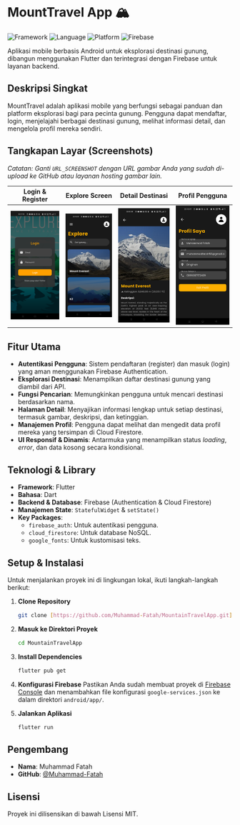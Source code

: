 # MountTravel App 🏔️

![Framework](https://img.shields.io/badge/Framework-Flutter-02569B?style=for-the-badge&logo=flutter)
![Language](https://img.shields.io/badge/Language-Dart-0175C2?style=for-the-badge&logo=dart)
![Platform](https://img.shields.io/badge/Platform-Android-3DDC84?style=for-the-badge&logo=android)
![Firebase](https://img.shields.io/badge/Backend-Firebase-FFCA28?style=for-the-badge&logo=firebase)

Aplikasi mobile berbasis Android untuk eksplorasi destinasi gunung, dibangun menggunakan Flutter dan terintegrasi dengan Firebase untuk layanan backend.

## Deskripsi Singkat
MountTravel adalah aplikasi mobile yang berfungsi sebagai panduan dan platform eksplorasi bagi para pecinta gunung. Pengguna dapat mendaftar, login, menjelajahi berbagai destinasi gunung, melihat informasi detail, dan mengelola profil mereka sendiri.

## Tangkapan Layar (Screenshots)
*Catatan: Ganti `URL_SCREENSHOT` dengan URL gambar Anda yang sudah di-upload ke GitHub atau layanan hosting gambar lain.*

| Login & Register                                     | Explore Screen           | Detail Destinasi              | Profil Pengguna           |
| ---------------------------------------------------- | ------------------------ | ----------------------------- | ------------------------- |
| ![Login](https://github.com/Muhammad-Fatah/MountainTravelApp/blob/main/assets/Screenshot_LoginScreen.png) | ![Explore](https://github.com/Muhammad-Fatah/MountainTravelApp/blob/main/assets/Screenshot_ExploreScreen.png) | ![Detail](https://github.com/Muhammad-Fatah/MountainTravelApp/blob/main/assets/Screenshot_DestinationScreen.png) | ![Profil](https://github.com/Muhammad-Fatah/MountainTravelApp/blob/main/assets/Screenshot_ProfileScreen.png) |

## Fitur Utama
- **Autentikasi Pengguna**: Sistem pendaftaran (register) dan masuk (login) yang aman menggunakan Firebase Authentication.
- **Eksplorasi Destinasi**: Menampilkan daftar destinasi gunung yang diambil dari API.
- **Fungsi Pencarian**: Memungkinkan pengguna untuk mencari destinasi berdasarkan nama.
- **Halaman Detail**: Menyajikan informasi lengkap untuk setiap destinasi, termasuk gambar, deskripsi, dan ketinggian.
- **Manajemen Profil**: Pengguna dapat melihat dan mengedit data profil mereka yang tersimpan di Cloud Firestore.
- **UI Responsif & Dinamis**: Antarmuka yang menampilkan status *loading*, *error*, dan data kosong secara kondisional.

## Teknologi & Library
- **Framework**: Flutter
- **Bahasa**: Dart
- **Backend & Database**: Firebase (Authentication & Cloud Firestore)
- **Manajemen State**: `StatefulWidget` & `setState()`
- **Key Packages**:
    - `firebase_auth`: Untuk autentikasi pengguna.
    - `cloud_firestore`: Untuk database NoSQL.
    - `google_fonts`: Untuk kustomisasi teks.

## Setup & Instalasi
Untuk menjalankan proyek ini di lingkungan lokal, ikuti langkah-langkah berikut:

1.  **Clone Repository**
    ```bash
    git clone [https://github.com/Muhammad-Fatah/MountainTravelApp.git](https://github.com/Muhammad-Fatah/MountainTravelApp.git)
    ```
2.  **Masuk ke Direktori Proyek**
    ```bash
    cd MountainTravelApp
    ```
3.  **Install Dependencies**
    ```bash
    flutter pub get
    ```
4.  **Konfigurasi Firebase**
    Pastikan Anda sudah membuat proyek di [Firebase Console](https://console.firebase.google.com/) dan menambahkan file konfigurasi `google-services.json` ke dalam direktori `android/app/`.

5.  **Jalankan Aplikasi**
    ```bash
    flutter run
    ```

## Pengembang
- **Nama**: Muhammad Fatah
- **GitHub**: [@Muhammad-Fatah](https'://github.com/Muhammad-Fatah)

## Lisensi
Proyek ini dilisensikan di bawah Lisensi MIT.